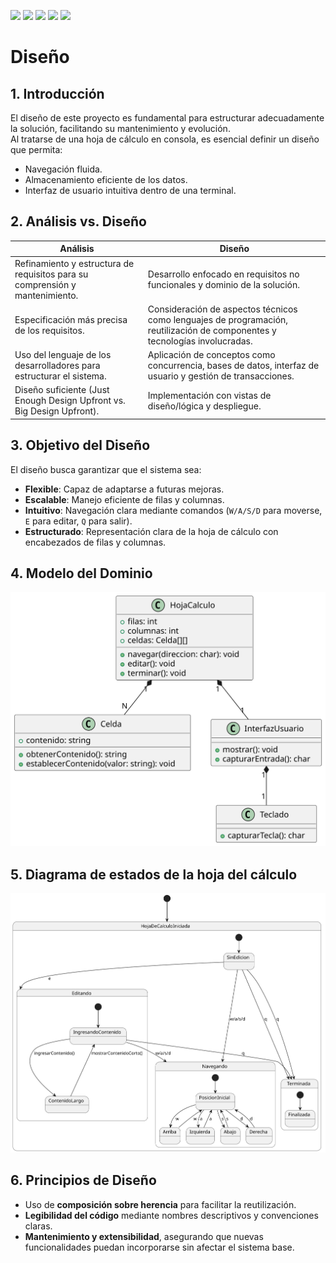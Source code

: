 [![](https://img.shields.io/badge/-Inicio-FFF?style=flat&logo=Emlakjet&logoColor=black)](/README.md) [![](https://img.shields.io/badge/-Entrega_1-FFF?style=flat&logo=openstreetmap&logoColor=black)](/documentos/entregas.d.md) [![](https://img.shields.io/badge/-Entrega_2-FFF?style=flat&logo=openstreetmap&logoColor=black)](/documentos/entregas.dM.md)  [![](https://img.shields.io/badge/-Entrega_3-FFF?style=flat&logo=openstreetmap&logoColor=black)](/documentos/entregas.dOO.md)  [![](https://img.shields.io/badge/-Entrega_4-FFF?style=flat&logo=openstreetmap&logoColor=black)]()


# Diseño

## 1. Introducción
El diseño de este proyecto es fundamental para estructurar adecuadamente la solución, facilitando su mantenimiento y evolución.  
Al tratarse de una hoja de cálculo en consola, es esencial definir un diseño que permita:  

- Navegación fluida.  
- Almacenamiento eficiente de los datos.  
- Interfaz de usuario intuitiva dentro de una terminal.  

## 2. Análisis vs. Diseño

| **Análisis** | **Diseño** |
|-------------|----------|
| Refinamiento y estructura de requisitos para su comprensión y mantenimiento. | Desarrollo enfocado en requisitos no funcionales y dominio de la solución. |
| Especificación más precisa de los requisitos. | Consideración de aspectos técnicos como lenguajes de programación, reutilización de componentes y tecnologías involucradas. |
| Uso del lenguaje de los desarrolladores para estructurar el sistema. | Aplicación de conceptos como concurrencia, bases de datos, interfaz de usuario y gestión de transacciones. |
| Diseño suficiente (Just Enough Design Upfront vs. Big Design Upfront). | Implementación con vistas de diseño/lógica y despliegue. |

## 3. Objetivo del Diseño
El diseño busca garantizar que el sistema sea:  

- **Flexible**: Capaz de adaptarse a futuras mejoras.  
- **Escalable**: Manejo eficiente de filas y columnas.  
- **Intuitivo**: Navegación clara mediante comandos (`W/A/S/D` para moverse, `E` para editar, `Q` para salir).  
- **Estructurado**: Representación clara de la hoja de cálculo con encabezados de filas y columnas.  

## 4. Modelo del Dominio

![Modelo del Dominio](/images/modelosUML/ModeloDominio.svg)

## 5. Diagrama de estados de la hoja del cálculo

![Diagrama de Estados](/images/modelosUML/DiagramaEstados.svg)

## 6. Principios de Diseño
- Uso de **composición sobre herencia** para facilitar la reutilización.  
- **Legibilidad del código** mediante nombres descriptivos y convenciones claras.  
- **Mantenimiento y extensibilidad**, asegurando que nuevas funcionalidades puedan incorporarse sin afectar el sistema base.  
